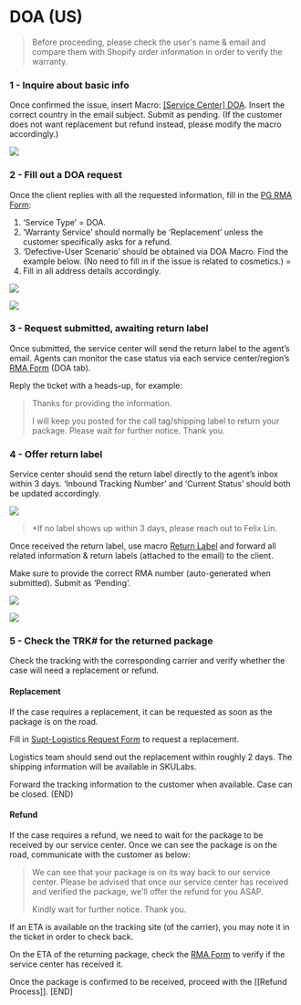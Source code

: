 # DOA (US)

> Before proceeding, please check the user's name & email and compare them with Shopify order information in order to verify the warranty. 

### 1 - Inquire about basic info
Once confirmed the issue, insert Macro: <u>[Service Center] DOA</u>. Insert the correct country in the email subject. Submit as pending. (If the customer does not want replacement but refund instead, please modify the macro accordingly.)
   
![](https://lh6.googleusercontent.com/VWCN-i96sVs83WirSHbHUjLjE6IOMz_tEljtrtdN49Ku8VgFigOz_cE275qTC8_QTIU9UGzaP7dcyckopW74_JvDJBtfRRslCj1bil2P88Nod7buknQFs2nb2X5TB6VDXC0yx4HM3fVDeKj77K7VTp5_n4rGYeEgkfydUqVHygX-yywoKsjY20Ci_z1w)

### 2 - Fill out a DOA request
Once the client replies with all the requested information, fill in the [PG RMA Form](https://docs.google.com/forms/d/e/1FAIpQLSf5GIKG13O87EsoMWnhCpnZyUxLOqDISNz81wRifBN53Fp7Xw/viewform):

1.  ‘Service Type’ = DOA.
2.  ‘Warranty Service’ should normally be ‘Replacement’ unless the customer specifically asks for a refund. 
3.  ‘Defective-User Scenario’ should be obtained via DOA Macro. Find the example below. (No need to fill in if the issue is related to cosmetics.) =
4.  Fill in all address details accordingly.

![](https://lh6.googleusercontent.com/EAamxZ1yeMdxamyiDcaYoAPlFajXdWvGS-nQRkYgw-Z_6UeDMm8pbuQdKlKz5m0ChN8Cx8ZXu1jEfxA4X6Hhyxnun4jTPbyQwhn3yE04ZLP4ndwsHvnLK4Lr9zev145jlL6oclvqWIdxX095VpBeq9pwhZQCVuGiKR9QFcSkdBRc6I3x6R1TuCSqJXiG)

![](https://lh3.googleusercontent.com/j401rXzMJqJLVK-tgrSg1LgZUYktWh_rpmjFZj-sP2fstrJgZUgJv7gl04lAuDv9-4-iZDyCvRlNAihqbXaYpVOrS-9MTiETTLu5KZ0Bifidrfy2mLS15IW4wYQHLqfHDkZ6dzjM4wVak6Vtt1SUGv5sDoIbCnwqKLEEZhnvPEPLFb0ZnWK_pLYOpIh2)

### 3 - Request submitted, awaiting return label
Once submitted, the service center will send the return label to the agent’s email. Agents can monitor the case status via each service center/region’s [RMA Form](https://drive.google.com/drive/folders/1fYeg8mAWoIm7QqNo04HF5kmb49IqBUpa?usp=sharing) (DOA tab).
   
Reply the ticket with a heads-up, for example:
   
> Thanks for providing the information. 
> 
> I will keep you posted for the call tag/shipping label to return your package. Please wait for further notice. Thank you.

### 4 - Offer return label
Service center should send the return label directly to the agent’s inbox within 3 days. ‘Inbound Tracking Number’ and ‘Current Status’ should both be updated accordingly.
   
   ![](https://lh4.googleusercontent.com/lDx0h0DOqfyCQtzwrBgmCLRGjU4e3973SMu9CJ083jiRhrm2eW1XSKVY-PRJqQ-0QfEwTn8BV9-CKx3ezx5mL-zCERKlK5U9Tfp44TCqQctVWRghuoPpDF6ijgOuneo1WCN129s-YSs6s4pDsD_KNm9Oy50e_hXaVZ2eFaur3wcfDkPvcmNevkKHRcKn)
   
> *If no label shows up within 3 days, please reach out to Felix Lin.
   
Once received the return label, use macro <u>Return Label</u> and forward all related information & return labels (attached to the email) to the client.

Make sure to provide the correct RMA number (auto-generated when submitted). Submit as ‘Pending’.

![](https://lh4.googleusercontent.com/54FhgPlTa3w9cALITaa9LQrd5N_ETRjhRIymbUjNbPsM6W8n7JeM2kvzGTIFMWn0Hnx47VfwtgjY4tKq_of1R7ZS5IXKoK_lnIiGa8Kq9_sYC0gsaEriwbHRfBwBWIgRPsVyy7QHzUm591f2etYhuXp-biuX6GcQl6kcqKXmN3nWZ8_QF1zEFRXA3rxk)

![](https://lh4.googleusercontent.com/aFXpy4fy14uQl2hD2arD2cgokM_9v7Meim6stgbBx43Tj7T4L6CHq2I1xwgx1d3cfFO4kL-2Z2ckRdwDAsJbrXSDXoL7V5pSynZBnQgU3XU2aFRFGJ-Bf1mtV5vk66sHEkcXKOHuAuncPKdBH4pB2j62xjxyI6OGtDiRQ4ygHlFgYaETt0UL456f1H4H)

### 5 - Check the TRK# for the returned package
Check the tracking with the corresponding carrier and verify whether the case will need a replacement or refund.

#### Replacement
If the case requires a replacement, it can be requested as soon as the package is on the road. 

Fill in [Supt-Logistics Request Form](https://docs.google.com/forms/d/e/1FAIpQLSdd0Hei0HZSqwf_bzUTIdutMvE_a_N2VGuOc5fta-jwun69PA/viewform?fbzx=4036418607483484801) to request a replacement. 
   
Logistics team should send out the replacement within roughly 2 days. The shipping information will be available in SKULabs.
   
Forward the tracking information to the customer when available. Case can be closed. (END)


#### Refund
If the case requires a refund, we need to wait for the package to be received by our service center. Once we can see the package is on the road, communicate with the customer as below:

> We can see that your package is on its way back to our service center. Please be advised that once our service center has received and verified the package, we'll offer the refund for you ASAP.
> 
> Kindly wait for further notice. Thank you.

If an ETA is available on the tracking site (of the carrier), you may note it in the ticket in order to check back.

On the ETA of the returning package, check the [RMA Form](https://drive.google.com/drive/folders/1fYeg8mAWoIm7QqNo04HF5kmb49IqBUpa?usp=sharing) to verify if the service center has received it. 

Once the package is confirmed to be received, proceed with the [[Refund Process]]. [END]